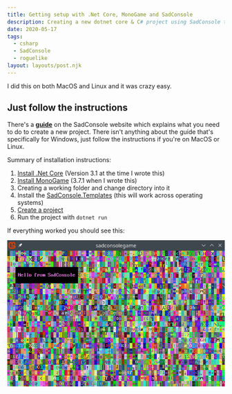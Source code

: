 ```yaml
---
title: Getting setup with .Net Core, MonoGame and SadConsole
description: Creating a new dotnet core & C# project using SadConsole template.
date: 2020-05-17
tags:
  - csharp
  - SadConsole
  - roguelike
layout: layouts/post.njk
---
```


I did this on both MacOS and Linux and it was crazy easy.

## Just follow the instructions

There's a [**guide**](https://sadconsole.com/articles/getting-started-sadconsole-core-cli-template.html) on the SadConsole website which explains what you need to do to create a new project. There isn't anything about the guide that's specifically for Windows, just follow the instructions if you're on MacOS or Linux.

Summary of installation instructions:

1. [Install .Net Core](https://dotnet.microsoft.com/download/dotnet-core) (Version 3.1 at the time I wrote this)
1. [Install MonoGame](https://www.monogame.net/downloads/) (3.7.1 when I wrote this)
1. Creating a working folder and change directory into it
1. Install the [SadConsole.Templates](https://dotnet.microsoft.com/download/dotnet-core) (this will work across operating systems)
1. [Create a project](https://dotnet.microsoft.com/download/dotnet-core)
1. Run the project with `dotnet run`

If everything worked you should see this:

![SadConsole view of random garbage](/img/hello_from_sadconsole.png)
